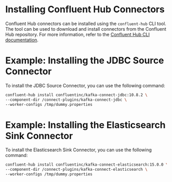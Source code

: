 # Installing Confluent Hub Connectors
Confluent Hub connectors can be installed using the `confluent-hub` CLI tool. The tool can be used to download and install connectors from the Confluent Hub repository. 
For more information, refer to the [Confluent Hub CLI documentation](https://docs.confluent.io/platform/current/connect/devguide/installing.html#confluent-hub-cli).

# Example: Installing the JDBC Source Connector
To install the JDBC Source Connector, you can use the following command:
```bash
confluent-hub install confluentinc/kafka-connect-jdbc:10.8.2 \
--component-dir /connect-plugins/kafka-connect-jdbc \
--worker-configs /tmp/dummy.properties
```
# Example: Installing the Elasticsearch Sink Connector
To install the Elasticsearch Sink Connector, you can use the following command:
```bash
confluent-hub install confluentinc/kafka-connect-elasticsearch:15.0.0 \
--component-dir /connect-plugins/kafka-connect-elasticsearch \
--worker-configs /tmp/dummy.properties
```